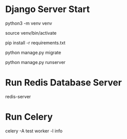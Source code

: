 # Django Server Start

python3 -m venv venv

source venv/bin/activate

pip install -r requirements.txt

python manage.py migrate

python manage.py runserver


# Run Redis Database Server

redis-server


# Run Celery

celery -A test worker -l info
